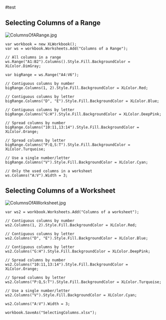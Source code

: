 #test

## Selecting Columns of a Range

![ColumnsOfARange.jpg](http://download-codeplex.sec.s-msft.com/Download?ProjectName=closedxml&DownloadId=152520 "ColumnsOfARange.jpg")  

```
var workbook = new XLWorkbook();
var ws = workbook.Worksheets.Add("Columns of a Range");

// All columns in a range
ws.Range("A1:B2").Columns().Style.Fill.BackgroundColor = XLColor.DimGray;

var bigRange = ws.Range("A4:V6");

// Contiguous columns by number
bigRange.Columns(1, 2).Style.Fill.BackgroundColor = XLColor.Red;

// Contiguous columns by letter
bigRange.Columns("D", "E").Style.Fill.BackgroundColor = XLColor.Blue;

// Contiguous columns by letter
bigRange.Columns("G:H").Style.Fill.BackgroundColor = XLColor.DeepPink;

// Spread columns by number
bigRange.Columns("10:11,13:14").Style.Fill.BackgroundColor = XLColor.Orange;

// Spread columns by letter
bigRange.Columns("P:Q,S:T").Style.Fill.BackgroundColor = XLColor.Turquoise;

// Use a single number/letter
bigRange.Columns("V").Style.Fill.BackgroundColor = XLColor.Cyan;

// Only the used columns in a worksheet
ws.Columns("A:V").Width = 3; 

```

## Selecting Columns of a Worksheet

![ColumnsOfAWorksheet.jpg](http://download-codeplex.sec.s-msft.com/Download?ProjectName=closedxml&DownloadId=152521 "ColumnsOfAWorksheet.jpg")  

```
var ws2 = workbook.Worksheets.Add("Columns of a worksheet");

// Contiguous columns by number
ws2.Columns(1, 2).Style.Fill.BackgroundColor = XLColor.Red;

// Contiguous columns by letter
ws2.Columns("D", "E").Style.Fill.BackgroundColor = XLColor.Blue;

// Contiguous columns by letter
ws2.Columns("G:H").Style.Fill.BackgroundColor = XLColor.DeepPink;

// Spread columns by number
ws2.Columns("10:11,13:14").Style.Fill.BackgroundColor = XLColor.Orange;

// Spread columns by letter
ws2.Columns("P:Q,S:T").Style.Fill.BackgroundColor = XLColor.Turquoise;

// Use a single number/letter
ws2.Columns("V").Style.Fill.BackgroundColor = XLColor.Cyan;

ws2.Columns("A:V").Width = 3;

workbook.SaveAs("SelectingColumns.xlsx");
```

